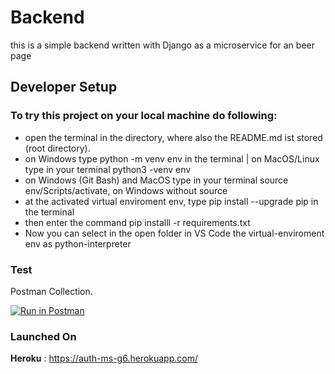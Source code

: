 # Backend

this is a simple backend written with Django as a microservice for an beer page

## Developer Setup

### To try this project on your local machine do following:

- open the terminal in the directory, where also the README.md ist stored (root directory).
- on Windows type python -m venv env in the terminal | on MacOS/Linux type in your terminal python3 -venv env
- on Windows (Git Bash) and MacOS type in your terminal source env/Scripts/activate, on Windows without source
- at the activated virtual enviroment env, type pip install --upgrade pip in the terminal
- then enter the command pip installl -r requirements.txt
- Now you can select in the open folder in VS Code the virtual-enviroment env as python-interpreter

### Test

Postman Collection.

[![Run in Postman](https://run.pstmn.io/button.svg)](https://www.postman.com/lively-crater-731126/workspace/backend-ms-auth)

### Launched On

**Heroku** : https://auth-ms-g6.herokuapp.com/
